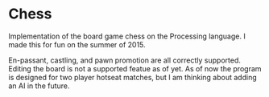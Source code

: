 # Chess
Implementation of the board game chess on the Processing language. I made this for fun on the summer of 2015.

En-passant, castling, and pawn promotion are all correctly supported. Editing the board is not a supported featue as of yet.
As of now the program is designed for two player hotseat matches, but I am thinking about adding an AI in the future.
